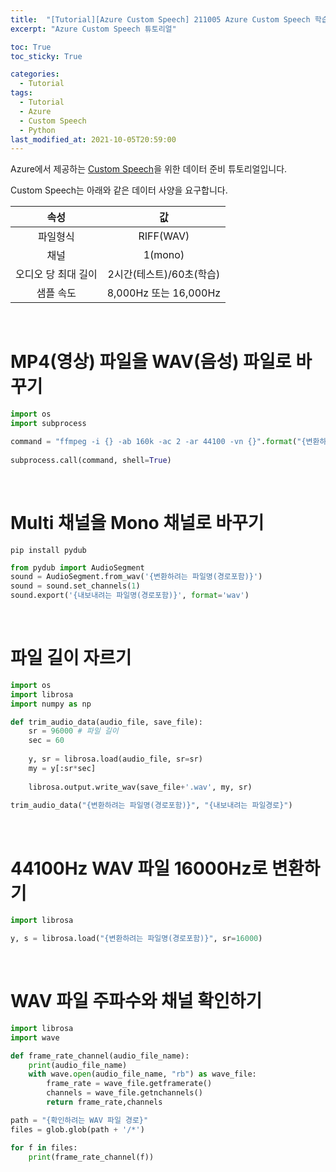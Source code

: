 ```yaml
---
title:  "[Tutorial][Azure Custom Speech] 211005 Azure Custom Speech 학습을 위한 데이터 준비"
excerpt: "Azure Custom Speech 튜토리얼"

toc: True
toc_sticky: True

categories:
  - Tutorial
tags:
  - Tutorial
  - Azure
  - Custom Speech
  - Python
last_modified_at: 2021-10-05T20:59:00
---
```


Azure에서 제공하는 <a href="https://docs.microsoft.com/ko-kr/azure/cognitive-services/speech-service/custom-speech-overview/">Custom Speech</a>을 위한 데이터 준비 튜토리얼입니다.

Custom Speech는 아래와 같은 데이터 사양을 요구합니다.

|속성|값|
|:---:|:---:|
|파일형식|RIFF(WAV)|
|채널|1(mono)|
|오디오 당 최대 길이|2시간(테스트)/60초(학습)|
|샘플 속도|8,000Hz 또는 16,000Hz|

<br>

# MP4(영상) 파일을 WAV(음성) 파일로 바꾸기

```python
import os
import subprocess

command = "ffmpeg -i {} -ab 160k -ac 2 -ar 44100 -vn {}".format("{변환하려는 파일명(경로포함)}", os.path.join("{내보내려는 파일경로}", "{저장할 파일명}"))
    
subprocess.call(command, shell=True)
```

<br>

# Multi 채널을 Mono 채널로 바꾸기

```
pip install pydub
```

```python
from pydub import AudioSegment
sound = AudioSegment.from_wav('{변환하려는 파일명(경로포함)}')
sound = sound.set_channels(1)
sound.export('{내보내려는 파일명(경로포함)}', format='wav')
```

<br>

# 파일 길이 자르기

```python
import os
import librosa
import numpy as np

def trim_audio_data(audio_file, save_file):
    sr = 96000 # 파일 길이
    sec = 60
    
    y, sr = librosa.load(audio_file, sr=sr)
    my = y[:sr*sec]
    
    librosa.output.write_wav(save_file+'.wav', my, sr)
    
trim_audio_data("{변환하려는 파일명(경로포함)}", "{내보내려는 파일경로}")
```

<br>

# 44100Hz WAV 파일 16000Hz로 변환하기

```python
import librosa

y, s = librosa.load("{변환하려는 파일명(경로포함)}", sr=16000)
```

<br>

# WAV 파일 주파수와 채널 확인하기

```python
import librosa
import wave

def frame_rate_channel(audio_file_name):
    print(audio_file_name)
    with wave.open(audio_file_name, "rb") as wave_file:
        frame_rate = wave_file.getframerate()
        channels = wave_file.getnchannels()
        return frame_rate,channels

path = "{확인하려는 WAV 파일 경로}"
files = glob.glob(path + '/*')

for f in files:
    print(frame_rate_channel(f))
```